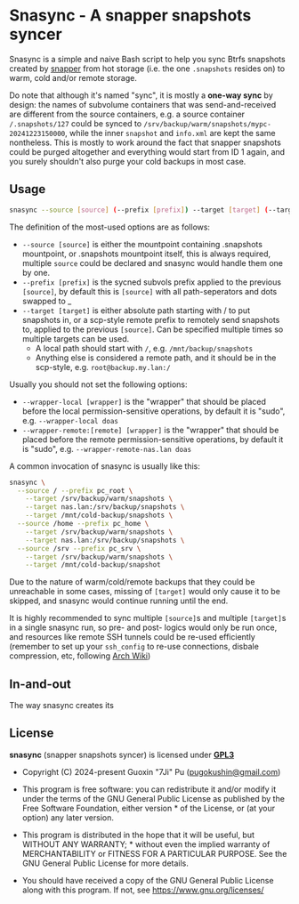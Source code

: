 # Snasync - A **sna**pper snapshots **sync**er

Snasync is a simple and naive Bash script to help you sync Btrfs snapshots created by [snapper](http://snapper.io/) from hot storage (i.e. the one `.snapshots` resides on) to warm, cold and/or remote storage.

Do note that although it's named "sync", it is mostly a **one-way sync** by design: the names of subvolume containers that was send-and-received are different from the source containers, e.g. a source container `/.snapshots/127` could be synced to `/srv/backup/warm/snapshots/mypc-20241223150000`, while the inner `snapshot` and `info.xml` are kept the same nontheless. This is mostly to work around the fact that snapper snapshots could be purged altogether and everything would start from ID 1 again, and you surely shouldn't also purge your cold backups in most case.

## Usage

```sh
snasync --source [source] (--prefix [prefix]) --target [target] (--target [target] (--target [target])) ...
```

The definition of the most-used options are as follows:

- `--source [source]` is either the mountpoint containing .snapshots mountpoint, or .snapshots mountpoint itself, this is always required, multiple `source` could be declared and snasync would handle them one by one.
- `--prefix [prefix]` is the sycned subvols prefix applied to the previous `[source]`, by default this is `[source]` with all path-seperators and dots swapped to _
- `--target [target]` is either absolute path starting with / to put snapshots in, or a scp-style remote prefix to remotely send snapshots to, applied to the previous `[source]`. Can be specified multiple times so multiple targets can be used.
  - A local path should start with `/`, e.g. `/mnt/backup/snapshots`
  - Anything else is considered a remote path, and it should be in the scp-style, e.g. `root@backup.my.lan:/`

Usually you should not set the following options:

- `--wrapper-local [wrapper]` is the "wrapper" that should be placed before the local permission-sensitive operations, by default it is "sudo", e.g. `--wrapper-local doas`
- `--wrapper-remote:[remote] [wrapper]` is the "wrapper" that should be placed before the remote permission-sensitive operations, by default it is "sudo", e.g. `--wrapper-remote-nas.lan doas`

A common invocation of snasync is usually like this:
```sh
snasync \
  --source / --prefix pc_root \
    --target /srv/backup/warm/snapshots \
    --target nas.lan:/srv/backup/snapshots \
    --target /mnt/cold-backup/snapshots \
  --source /home --prefix pc_home \
    --target /srv/backup/warm/snapshots \
    --target nas.lan:/srv/backup/snapshots \
  --source /srv --prefix pc_srv \
    --target /srv/backup/warm/snapshots \
    --target /mnt/cold-backup/snapshot
```

Due to the nature of warm/cold/remote backups that they could be unreachable in some cases, missing of `[target]` would only cause it to be skipped, and snasync would continue running until the end.

It is highly recommended to sync multiple `[source]`s and multiple `[target]`s in a single snasync run, so pre- and post- logics would only be run once, and resources like remote SSH tunnels could be re-used efficiently (remember to set up your `ssh_config` to re-use connections, disbale compression, etc, following [Arch Wiki](https://wiki.archlinux.org/title/OpenSSH#Speeding_up_SSH))

## In-and-out
The way snasync creates its 


## License
**snasync** (snapper snapshots syncer) is licensed under [**GPL3**](https://gnu.org/licenses/gpl.html)
 * Copyright (C) 2024-present Guoxin "7Ji" Pu (pugokushin@gmail.com)
 * This program is free software: you can redistribute it and/or modify it under the terms of the GNU General Public License as published by the Free Software Foundation, either version * of the License, or (at your option) any later version.

 * This program is distributed in the hope that it will be useful, but WITHOUT ANY WARRANTY; * without even the implied warranty of MERCHANTABILITY or FITNESS FOR A PARTICULAR PURPOSE. See the GNU General Public License for more details.

 * You should have received a copy of the GNU General Public License along with this program. If not, see <https://www.gnu.org/licenses/>